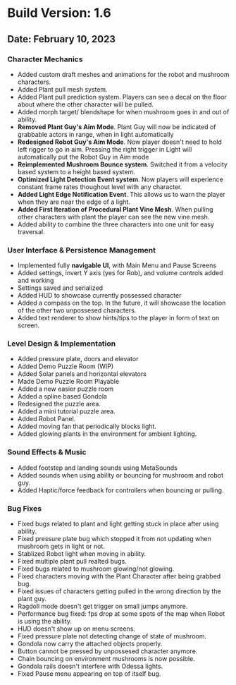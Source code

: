 # Build Version: 1.6

## Date: February 10, 2023

### Character Mechanics

- Added custom draft meshes and animations for the robot and mushroom characters.
- Added Plant pull mesh system.
- Added Plant pull prediction system. Players can see a decal on the floor about where the other character will be pulled.
- Added morph target/ blendshape for when mushroom goes in and out of ability.
- **Removed Plant Guy's Aim Mode**. Plant Guy will now be indicated of grabbable actors in range, when in light automatically
- **Redesigned Robot Guy's Aim Mode**. Now player doesn't need to hold left rigger to go in aim. Pressing the right trigger in Light will automatically put the Robot Guy in Aim mode
- **Reimplemented Mushroom Bounce system**. Switched it from a velocity based system to a height based system.
- **Optimized Light Detection Event system**. Now players will experience constant frame rates thoughout level with any character.
- **Added Light Edge Notification Event**. This allows us to warn the player when they are near the edge of a light.
- **Added First Iteration of Procedural Plant Vine Mesh**. When pulling other characters with plant the player can see the new vine mesh.
- Added ability to combine the three characters into one unit for easy traversal.

### User Interface & Persistence Management

- Implemented fully **navigable UI**, with Main Menu and Pause Screens
- Added settings, invert Y axis (yes for Rob), and volume controls added and working
- Settings saved and serialized
- Added HUD to showcase currently possessed character
- Added a compass on the top. In the future, it will showcase the location of the other two unpossesed characters.
- Added text renderer to show hints/tips to the player in form of text on screen.

### Level Design & Implementation

- Added pressure plate, doors and elevator
- Added Demo Puzzle Room (WIP)
- Added Solar panels and horizontal elevators
- Made Demo Puzzle Room Playable
- Added a new easier puzzle room
- Added a spline based Gondola
- Redesigned the puzzle area.
- Added a mini tutorial puzzle area.
- Added Robot Panel.
- Added moving fan that periodically blocks light.
- Added glowing plants in the environment for ambient lighting.

### Sound Effects & Music

- Added footstep and landing sounds using MetaSounds
- Added sounds when using ability or bouncing for mushroom and robot guy.
- Added Haptic/force feedback for controllers when bouncing or pulling.

### Bug Fixes

- Fixed bugs related to plant and light getting stuck in place after using ability.
- Fixed pressure plate bug which stopped it from not updating when mushroom gets in light or not.
- Stablized Robot light when moving in ability.
- Fixed multiple plant pull realted bugs.
- Fixed bugs related to mushroom glowing/not glowing.
- Fixed characters moving with the Plant Character after being grabbed bug.
- Fixed issues of characters getting pulled in the wrong direction by the plant guy.
- Ragdoll mode doesn't get trigger on small jumps anymore.
- Performance bug fixed: fps drop at some spots of the map when Robot is using the ability.
- HUD doesn't show up on menu screens.
- Fixed pressure plate not detecting change of state of mushroom.
- Gondola now carry the attached objects properly.
- Button cannot be pressed by unpossesed character anymore.
- Chain bouncing on environment mushrooms is now possible.
- Gondola rails doesn't interfere with Odessa lights.
- Fixed Pause menu appearing on top of itself bug.
